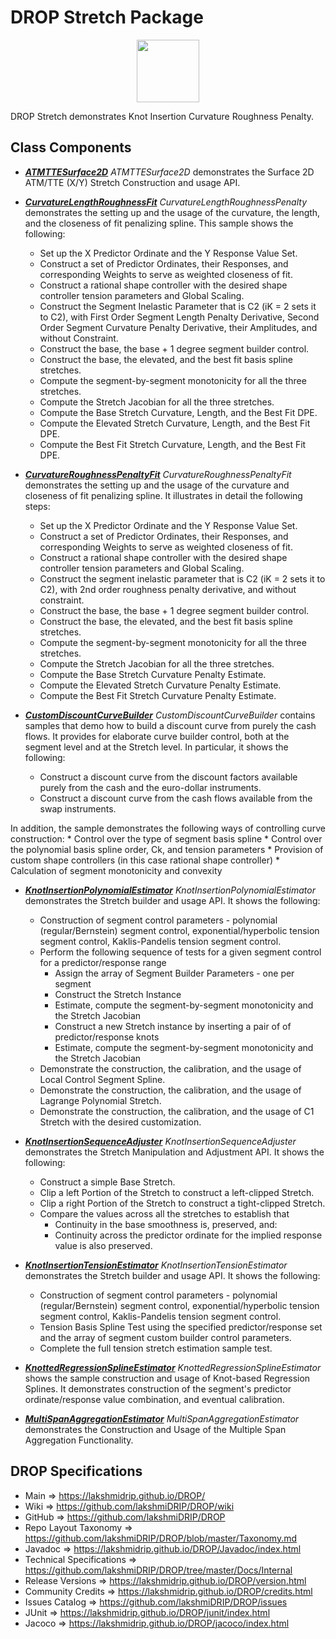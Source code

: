 # DROP Stretch Package

<p align="center"><img src="https://github.com/lakshmiDRIP/DROP/blob/master/DRIP_Logo.gif?raw=true" width="100"></p>

DROP Stretch demonstrates Knot Insertion Curvature Roughness Penalty.


## Class Components

 * [***ATMTTESurface2D***](https://github.com/lakshmiDRIP/DROP/tree/master/src/main/java/org/drip/sample/stretch/ATMTTESurface2D.java)
 <i>ATMTTESurface2D</i> demonstrates the Surface 2D ATM/TTE (X/Y) Stretch Construction and usage API.

 * [***CurvatureLengthRoughnessFit***](https://github.com/lakshmiDRIP/DROP/tree/master/src/main/java/org/drip/sample/stretch/CurvatureLengthRoughnessFit.java)
 <i>CurvatureLengthRoughnessPenalty</i> demonstrates the setting up and the usage of the curvature, the length, and the closeness of fit penalizing spline. This sample shows the following:
 	* Set up the X Predictor Ordinate and the Y Response Value Set.
 	* Construct a set of Predictor Ordinates, their Responses, and corresponding Weights to serve as weighted closeness of fit.
 	* Construct a rational shape controller with the desired shape controller tension parameters and Global Scaling.
 	* Construct the Segment Inelastic Parameter that is C2 (iK = 2 sets it to C2), with First Order Segment Length Penalty Derivative, Second Order Segment Curvature Penalty Derivative, their Amplitudes, and without Constraint.
 	* Construct the base, the base + 1 degree segment builder control.
 	* Construct the base, the elevated, and the best fit basis spline stretches.
 	* Compute the segment-by-segment monotonicity for all the three stretches.
 	* Compute the Stretch Jacobian for all the three stretches.
 	* Compute the Base Stretch Curvature, Length, and the Best Fit DPE.
 	* Compute the Elevated Stretch Curvature, Length, and the Best Fit DPE.
 	* Compute the Best Fit Stretch Curvature, Length, and the Best Fit DPE.

 * [***CurvatureRoughnessPenaltyFit***](https://github.com/lakshmiDRIP/DROP/tree/master/src/main/java/org/drip/sample/stretch/CurvatureRoughnessPenaltyFit.java)
 <i>CurvatureRoughnessPenaltyFit</i> demonstrates the setting up and the usage of the curvature and closeness of fit penalizing spline. It illustrates in detail the following steps:
 	* Set up the X Predictor Ordinate and the Y Response Value Set.
 	* Construct a set of Predictor Ordinates, their Responses, and corresponding Weights to serve as weighted closeness of fit.
 	* Construct a rational shape controller with the desired shape controller tension parameters and Global Scaling.
 	* Construct the segment inelastic parameter that is C2 (iK = 2 sets it to C2), with 2nd order roughness penalty derivative, and without constraint.
 	* Construct the base, the base + 1 degree segment builder control.
 	* Construct the base, the elevated, and the best fit basis spline stretches.
 	* Compute the segment-by-segment monotonicity for all the three stretches.
 	* Compute the Stretch Jacobian for all the three stretches.
 	* Compute the Base Stretch Curvature Penalty Estimate.
 	* Compute the Elevated Stretch Curvature Penalty Estimate.
 	* Compute the Best Fit Stretch Curvature Penalty Estimate.

 * [***CustomDiscountCurveBuilder***](https://github.com/lakshmiDRIP/DROP/tree/master/src/main/java/org/drip/sample/stretch/CustomDiscountCurveBuilder.java)
 <i>CustomDiscountCurveBuilder</i> contains samples that demo how to build a discount curve from purely the cash flows. It provides for elaborate curve builder control, both at the segment level and at the Stretch level. In particular, it shows the following:
 	* Construct a discount curve from the discount factors available purely from the cash and the euro-dollar instruments.
 	* Construct a discount curve from the cash flows available from the swap instruments.

 In addition, the sample demonstrates the following ways of controlling curve construction:
 	* Control over the type of segment basis spline
 	* Control over the polynomial basis spline order, Ck, and tension parameters
 	* Provision of custom shape controllers (in this case rational shape controller)
 	* Calculation of segment monotonicity and convexity

 * [***KnotInsertionPolynomialEstimator***](https://github.com/lakshmiDRIP/DROP/tree/master/src/main/java/org/drip/sample/stretch/KnotInsertionPolynomialEstimator.java)
 <i>KnotInsertionPolynomialEstimator</i> demonstrates the Stretch builder and usage API. It shows the following:
 	* Construction of segment control parameters - polynomial (regular/Bernstein) segment control, exponential/hyperbolic tension segment control, Kaklis-Pandelis tension segment control.
 	* Perform the following sequence of tests for a given segment control for a predictor/response range
 		* Assign the array of Segment Builder Parameters - one per segment
 		* Construct the Stretch Instance
 		* Estimate, compute the segment-by-segment monotonicity and the Stretch Jacobian
 		* Construct a new Stretch instance by inserting a pair of of predictor/response knots
 		* Estimate, compute the segment-by-segment monotonicity and the Stretch Jacobian
 	* Demonstrate the construction, the calibration, and the usage of Local Control Segment Spline.
 	* Demonstrate the construction, the calibration, and the usage of Lagrange Polynomial Stretch.
 	* Demonstrate the construction, the calibration, and the usage of C1 Stretch with the desired customization.

 * [***KnotInsertionSequenceAdjuster***](https://github.com/lakshmiDRIP/DROP/tree/master/src/main/java/org/drip/sample/stretch/KnotInsertionSequenceAdjuster.java)
 <i>KnotInsertionSequenceAdjuster</i> demonstrates the Stretch Manipulation and Adjustment API. It shows the following:
 	* Construct a simple Base Stretch.
 	* Clip a left Portion of the Stretch to construct a left-clipped Stretch.
 	* Clip a right Portion of the Stretch to construct a tight-clipped Stretch.
 	* Compare the values across all the stretches to establish that
 		* Continuity in the base smoothness is, preserved, and:
 		* Continuity across the predictor ordinate for the implied response value is also preserved.

 * [***KnotInsertionTensionEstimator***](https://github.com/lakshmiDRIP/DROP/tree/master/src/main/java/org/drip/sample/stretch/KnotInsertionTensionEstimator.java)
 <i>KnotInsertionTensionEstimator</i> demonstrates the Stretch builder and usage API. It shows the following:
 	* Construction of segment control parameters - polynomial (regular/Bernstein) segment control, exponential/hyperbolic tension segment control, Kaklis-Pandelis tension segment control.
 	* Tension Basis Spline Test using the specified predictor/response set and the array of segment custom builder control parameters.
 	* Complete the full tension stretch estimation sample test.

 * [***KnottedRegressionSplineEstimator***](https://github.com/lakshmiDRIP/DROP/tree/master/src/main/java/org/drip/sample/stretch/KnottedRegressionSplineEstimator.java)
 <i>KnottedRegressionSplineEstimator</i> shows the sample construction and usage of Knot-based Regression Splines. It demonstrates construction of the segment's predictor ordinate/response value combination, and eventual calibration.

 * [***MultiSpanAggregationEstimator***](https://github.com/lakshmiDRIP/DROP/tree/master/src/main/java/org/drip/sample/stretch/MultiSpanAggregationEstimator.java)
 <i>MultiSpanAggregationEstimator</i> demonstrates the Construction and Usage of the Multiple Span Aggregation Functionality.


## DROP Specifications

 * Main                     => https://lakshmidrip.github.io/DROP/
 * Wiki                     => https://github.com/lakshmiDRIP/DROP/wiki
 * GitHub                   => https://github.com/lakshmiDRIP/DROP
 * Repo Layout Taxonomy     => https://github.com/lakshmiDRIP/DROP/blob/master/Taxonomy.md
 * Javadoc                  => https://lakshmidrip.github.io/DROP/Javadoc/index.html
 * Technical Specifications => https://github.com/lakshmiDRIP/DROP/tree/master/Docs/Internal
 * Release Versions         => https://lakshmidrip.github.io/DROP/version.html
 * Community Credits        => https://lakshmidrip.github.io/DROP/credits.html
 * Issues Catalog           => https://github.com/lakshmiDRIP/DROP/issues
 * JUnit                    => https://lakshmidrip.github.io/DROP/junit/index.html
 * Jacoco                   => https://lakshmidrip.github.io/DROP/jacoco/index.html
